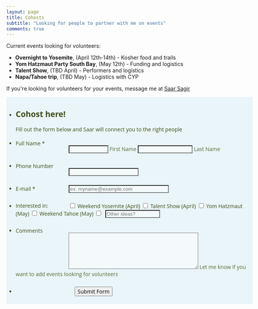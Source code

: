 ```yaml
---
layout: page
title: Cohosts
subtitle: "Looking for people to partner with me on events"
comments: true
---
```


Current events looking for volunteers:
- **Overnight to Yosemite**, (April 12th-14th) - Kosher food and trails
- **Yom Hatzmaut Party South Bay**, (May 12th) - Funding and logistics
- **Talent Show**, (TBD April) - Performers and logistics
- **Napa/Tahoe trip**, (TBD May) - Logistics with CYP

If you're looking for volunteers for your events, message me at <a href="https://www.facebook.com/messages/t/sagirsaar">Saar Sagir</a>

<script src="https://cdn.jotfor.ms/js/vendor/jquery-1.8.0.min.js?v=3.3.10207" type="text/javascript"></script>
<script src="https://cdn.jotfor.ms/js/vendor/maskedinput.min.js?v=3.3.10207" type="text/javascript"></script>
<script src="https://cdn.jotfor.ms/js/vendor/jquery.maskedinput.min.js?v=3.3.10207" type="text/javascript"></script>
<script src="https://cdn.jotfor.ms/static/prototype.forms.js" type="text/javascript"></script>
<script src="https://cdn.jotfor.ms/static/jotform.forms.js?3.3.10207" type="text/javascript"></script>
<script type="text/javascript">
   JotForm.setConditions([{"action":[{"field":"21","visibility":"Show","id":"action_0_1551310672039"}],"id":"1551310644216","index":"0","link":"Any","priority":"0","terms":[{"field":"11","operator":"equals","value":"Other"}],"type":"field"}]);
	JotForm.init(function(){
      JotForm.setPhoneMaskingValidator( 'input_22_full', '(###) ###-####' );
      setTimeout(function() {
          $('input_9').hint('ex: myname@example.com');
       }, 20);
    /*INIT-END*/
	});

   JotForm.prepareCalculationsOnTheFly([null,null,{"name":"submitForm","qid":"2","text":"Submit Form","type":"control_button"},{"name":"fullName","qid":"3","text":"Full Name","type":"control_fullname"},null,null,null,null,null,{"name":"email9","qid":"9","text":"E-mail","type":"control_email"},null,null,null,null,{"name":"interestedIn14","qid":"14","text":"Interested in:","type":"control_checkbox"},null,{"name":"comments","qid":"16","subLabel":"Let me know if you want to add events looking for volunteers","text":"Comments","type":"control_textarea"},{"name":"cohostEvents","qid":"17","text":"Cohost here!","type":"control_head"},null,null,null,null,{"description":"","name":"phoneNumber","qid":"22","text":"Phone Number","type":"control_phone"}]);
   setTimeout(function() {
JotForm.paymentExtrasOnTheFly([null,null,{"name":"submitForm","qid":"2","text":"Submit Form","type":"control_button"},{"name":"fullName","qid":"3","text":"Full Name","type":"control_fullname"},null,null,null,null,null,{"name":"email9","qid":"9","text":"E-mail","type":"control_email"},null,null,null,null,{"name":"interestedIn14","qid":"14","text":"Interested in:","type":"control_checkbox"},null,{"name":"comments","qid":"16","subLabel":"Let me know if you want to add events looking for volunteers","text":"Comments","type":"control_textarea"},{"name":"cohostEvents","qid":"17","text":"Cohost here!","type":"control_head"},null,null,null,null,{"description":"","name":"phoneNumber","qid":"22","text":"Phone Number","type":"control_phone"}]);}, 20);
</script>
<link href="https://cdn.jotfor.ms/static/formCss.css?3.3.10207" rel="stylesheet" type="text/css" />
<link type="text/css" media="print" rel="stylesheet" href="https://cdn.jotfor.ms/css/printForm.css?3.3.10207" />
<link type="text/css" rel="stylesheet" href="https://cdn.jotfor.ms/css/styles/nova.css?3.3.10207" />
<link type="text/css" rel="stylesheet" href="/css/jotformtheme.css"/>
<style type="text/css">
    .form-label-left{
        width:150px;
    }
    .form-line{
        padding-top:6px;
        padding-bottom:6px;
    }
    .form-label-right{
        width:150px;
    }
    .form-all{
        width:650px;
        color:#3e4e1a !important;
        font-family:'Open Sans', 'Helvetica Neue', Helvetica, Arial, sans-serif;
        font-size:14px;
    }
    .form-radio-item label, .form-checkbox-item label, .form-grading-label, .form-header{
        color: false;
    }

</style>

<style type="text/css" id="form-designer-style">
    /* Injected CSS Code */
.form-label.form-label-auto {

        display: inline-block;
        float: left;
        text-align: left;

      }/*PREFERENCES STYLE*/
    .form-all {
      font-family: 'Open Sans', 'Helvetica Neue', Helvetica, Arial, sans-serif;
    }
    .form-all .qq-upload-button,
    .form-all .form-submit-button,
    .form-all .form-submit-reset,
    .form-all .form-submit-print {
      font-family: 'Open Sans', 'Helvetica Neue', Helvetica, Arial, sans-serif;
    }
    .form-all .form-pagebreak-back-container,
    .form-all .form-pagebreak-next-container {
      font-family: 'Open Sans', 'Helvetica Neue', Helvetica, Arial, sans-serif;
    }
    .form-header-group {
      font-family: 'Open Sans', 'Helvetica Neue', Helvetica, Arial, sans-serif;
    }
    .form-label {
      font-family: 'Open Sans', 'Helvetica Neue', Helvetica, Arial, sans-serif;
    }



    .form-line {
      margin-top: 12px;
      margin-bottom: 12px;
    }

    .form-all {
      width: 650px;
    }

    .form-label-left,
    .form-label-right,
    .form-label-left.form-label-auto,
    .form-label-right.form-label-auto {
      width: 140px;
    }

    .form-all {
      font-size: 14px
    }
    .form-all .qq-upload-button,
    .form-all .qq-upload-button,
    .form-all .form-submit-button,
    .form-all .form-submit-reset,
    .form-all .form-submit-print {
      font-size: 14px
    }
    .form-all .form-pagebreak-back-container,
    .form-all .form-pagebreak-next-container {
      font-size: 14px
    }

    .supernova .form-all, .form-all {
      background-color: rgba(213,238,243,0.5);
      border: 1px solid transparent;
    }

    .form-all {
      color: #3e4e1a;
    }
    .form-header-group .form-header {
      color: #3e4e1a;
    }
    .form-header-group .form-subHeader {
      color: #3e4e1a;
    }
    .form-label-top,
    .form-label-left,
    .form-label-right,
    .form-html,
    .form-checkbox-item label,
    .form-radio-item label {
      color: #3e4e1a;
    }
    .form-sub-label {
      color: #586834;
    }

    .supernova {
      background-color: rgba(255,255,255,0);
    }
    .supernova body {
      background: transparent;
    }

    .form-textbox,
    .form-textarea,
    .form-radio-other-input,
    .form-checkbox-other-input,
    .form-captcha input,
    .form-spinner input {
      background-color: rgba(255,255,255,0.5);
    }

    .supernova {
      background-image: none;
    }
    #stage {
      background-image: none;
    }

    .form-all {
      background-image: none;
    }

  .ie-8 .form-all:before { display: none; }
  .ie-8 {
    margin-top: auto;
    margin-top: initial;
  }

  /*PREFERENCES STYLE*//*__INSPECT_SEPERATOR__*/
    /* Injected CSS Code */
</style>

<link type="text/css" rel="stylesheet" href="https://cdn.jotfor.ms/css/styles/buttons/form-submit-button-simple_green_apple.css?3.3.10207"/>
<form class="jotform-form nopad" action="https://submit.jotform.us/submit/90577425056158/" method="post" name="form_90577425056158" id="90577425056158" accept-charset="utf-8">
  <input type="hidden" name="formID" value="90577425056158" />
  <div class="form-all">
    <ul class="form-section page-section">
      <li id="cid_17" class="form-input-wide" data-type="control_head">
        <div class="form-header-group ">
          <div class="header-text httac htvam">
            <h2 id="header_17" class="form-header" data-component="header">
              Cohost here!
            </h2>
            <div id="subHeader_17" class="form-subHeader">
              Fill out the form below and Saar will connect you to the right people
            </div>
          </div>
        </div>
      </li>
      <li class="form-line jf-required" data-type="control_fullname" id="id_3">
        <label class="form-label form-label-left form-label-auto" id="label_3" for="first_3">
          Full Name
          <span class="form-required">
            *
          </span>
        </label>
        <div id="cid_3" class="form-input jf-required">
          <div data-wrapper-react="true">
            <span class="form-sub-label-container" style="vertical-align:top">
              <input type="text" id="first_3" name="q3_fullName[first]" class="form-textbox validate[required]" size="10" value="" data-component="first" required="" />
              <label class="form-sub-label" for="first_3" id="sublabel_first" style="min-height:13px"> First Name </label>
            </span>
            <span class="form-sub-label-container" style="vertical-align:top">
              <input type="text" id="last_3" name="q3_fullName[last]" class="form-textbox validate[required]" size="15" value="" data-component="last" required="" />
              <label class="form-sub-label" for="last_3" id="sublabel_last" style="min-height:13px"> Last Name </label>
            </span>
          </div>
        </div>
      </li>
      <li class="form-line" data-type="control_phone" id="id_22">
        <label class="form-label form-label-left form-label-auto" id="label_22" for="input_22_full"> Phone Number </label>
        <div id="cid_22" class="form-input">
          <span class="form-sub-label-container" style="vertical-align:top">
            <input type="tel" id="input_22_full" name="q22_phoneNumber[full]" data-type="mask-number" class="mask-phone-number form-textbox validate[Fill Mask]" autoComplete="off" data-masked="true" value="" data-component="phone" />
            <label class="form-sub-label" for="input_22_masked" id="sublabel_masked" style="min-height:13px">  </label>
          </span>
        </div>
      </li>
      <li class="form-line jf-required" data-type="control_email" id="id_9">
        <label class="form-label form-label-left form-label-auto" id="label_9" for="input_9">
          E-mail
          <span class="form-required">
            *
          </span>
        </label>
        <div id="cid_9" class="form-input jf-required">
          <input type="email" id="input_9" name="q9_email9" class="form-textbox validate[required, Email]" size="30" value="" placeholder="ex: myname@example.com" data-component="email" required="" />
        </div>
      </li>
      <li class="form-line" data-type="control_checkbox" id="id_14">
        <label class="form-label form-label-left form-label-auto" id="label_14" for="input_14_0"> Interested in: </label>
        <div id="cid_14" class="form-input">
          <div class="form-single-column" data-component="checkbox">
            <span class="form-checkbox-item" style="clear:left">
              <span class="dragger-item">
              </span>
              <input type="checkbox" class="form-checkbox" id="input_14_0" name="q14_interestedIn14[]" value="Weekend Yosemite (April)" />
              <label id="label_input_14_0" for="input_14_0"> Weekend Yosemite (April) </label>
            </span>
            <span class="form-checkbox-item" style="clear:left">
              <span class="dragger-item">
              </span>
              <input type="checkbox" class="form-checkbox" id="input_14_1" name="q14_interestedIn14[]" value="Talent Show (April)" />
              <label id="label_input_14_1" for="input_14_1"> Talent Show (April) </label>
            </span>
            <span class="form-checkbox-item" style="clear:left">
              <span class="dragger-item">
              </span>
              <input type="checkbox" class="form-checkbox" id="input_14_2" name="q14_interestedIn14[]" value="Yom Hatzmaut (May)" />
              <label id="label_input_14_2" for="input_14_2"> Yom Hatzmaut (May) </label>
            </span>
            <span class="form-checkbox-item" style="clear:left">
              <span class="dragger-item">
              </span>
              <input type="checkbox" class="form-checkbox" id="input_14_3" name="q14_interestedIn14[]" value="Weekend Tahoe (May)" />
              <label id="label_input_14_3" for="input_14_3"> Weekend Tahoe (May) </label>
            </span>
            <span class="form-checkbox-item" style="clear:left">
              <input type="checkbox" class="form-checkbox-other form-checkbox" name="q14_interestedIn14[other]" id="other_14" value="other" />
              <label style="display:inline-block;text-indent:0" for="other_14">  </label>
              <input type="text" class="form-checkbox-other-input form-textbox" name="q14_interestedIn14[other]" data-otherhint="Other ideas?" placeholder="Other ideas?" size="15" id="input_14" />
              <br/>
            </span>
          </div>
        </div>
      </li>
      <li class="form-line" data-type="control_textarea" id="id_16">
        <label class="form-label form-label-left form-label-auto" id="label_16" for="input_16"> Comments </label>
        <div id="cid_16" class="form-input">
          <span class="form-sub-label-container" style="vertical-align:top">
            <textarea id="input_16" class="form-textarea" name="q16_comments" cols="40" rows="6" data-component="textarea"></textarea>
            <label class="form-sub-label" for="input_16" style="min-height:13px"> Let me know if you want to add events looking for volunteers </label>
          </span>
        </div>
      </li>
      <li class="form-line" data-type="control_button" id="id_2">
        <div id="cid_2" class="form-input-wide">
          <div style="margin-left:156px" class="form-buttons-wrapper">
            <button id="input_2" type="submit" class="form-submit-button form-submit-button-simple_green_apple" data-component="button">
              Submit Form
            </button>
          </div>
        </div>
      </li>
      <li style="display:none">
        Should be Empty:
        <input type="text" name="website" value="" />
      </li>
    </ul>
  </div>
  <!-- <script>
  JotForm.showJotFormPowered = "new_footer";
  </script>
  <input type="hidden" id="simple_spc" name="simple_spc" value="90577425056158" />
  <script type="text/javascript">
  document.getElementById("si" + "mple" + "_spc").value = "90577425056158-90577425056158";
  </script>
  <div class="formFooter-heightMask">
  </div>
  <div class="formFooter f6">
    <a href="https://www.jotform.com/pricing?utm_source=formfooter&utm_medium=banner&utm_term=90577425056158&utm_content=jotform_logo&utm_campaign=powered_by_jotform_le" target="_blank" class="formFooter-logoLink"><img class="formFooter-logo" src="https://cdn.jotfor.ms/assets/img/logo/logo-new@1x.png" alt="" style="height: 44px;"></a>
    <div class="formFooter-rightSide">
      <span class="formFooter-text">
        Now create your own JotForm - It's free!
      </span>
      <a class="formFooter-button" href="https://www.jotform.com/?utm_source=formfooter&utm_medium=banner&utm_term=90577425056158&utm_content=jotform_button&utm_campaign=powered_by_jotform_le" target="_blank">Create your own JotForm</a>
    </div>
  </div> -->
</form>
<script type="text/javascript">JotForm.ownerView=true;</script>